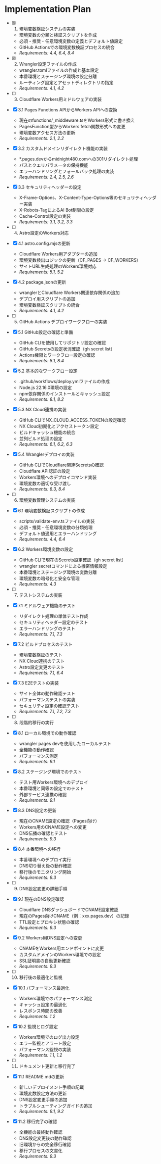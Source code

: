 # Implementation Plan

- [x] 1. 環境変数検証システムの実装
  - 環境変数の分類と検証スクリプトを作成
  - 必須・推奨・任意環境変数の定義とデフォルト値設定
  - GitHub Actionsでの環境変数検証プロセスの統合
  - _Requirements: 4.4, 6.4, 8.4_

- [x] 2. Wrangler設定ファイルの作成
  - wrangler.tomlファイルの作成と基本設定
  - 本番環境とステージング環境の設定分離
  - ルーティング設定とアセットディレクトリの指定
  - _Requirements: 4.1, 4.2_

- [ ] 3. Cloudflare Workers用ミドルウェアの実装
- [x] 3.1 Pages Functions APIからWorkers APIへの変換
  - 現在のfunctions/_middleware.tsをWorkers形式に書き換え
  - PagesFunction型からWorkers fetch関数形式への変更
  - 環境変数アクセス方法の更新
  - _Requirements: 2.1, 2.2_

- [x] 3.2 カスタムドメインリダイレクト機能の実装
  - *.pages.devからmidnight480.comへの301リダイレクト処理
  - パスとクエリパラメータの保持機能
  - エラーハンドリングとフォールバック処理の実装
  - _Requirements: 2.4, 2.5, 2.6_

- [x] 3.3 セキュリティヘッダーの設定
  - X-Frame-Options、X-Content-Type-Options等のセキュリティヘッダー実装
  - X-Robots-TagによるAI Bot制限の設定
  - Cache-Control設定の実装
  - _Requirements: 3.1, 3.2, 3.3_

- [ ] 4. Astro設定のWorkers対応
- [x] 4.1 astro.config.mjsの更新
  - Cloudflare Workers用アダプターの追加
  - 環境変数検出ロジックの更新（CF_PAGES → CF_WORKERS）
  - サイトURL生成処理のWorkers環境対応
  - _Requirements: 5.1, 5.2_

- [x] 4.2 package.jsonの更新
  - wranglerとCloudflare Workers関連依存関係の追加
  - デプロイ用スクリプトの追加
  - 環境変数検証スクリプトの統合
  - _Requirements: 4.1, 4.2_

- [ ] 5. GitHub Actions デプロイワークフローの実装
- [x] 5.1 GitHub設定の確認と準備
  - GitHub CLIを使用してリポジトリ設定の確認
  - GitHub Secretsの設定状況確認（gh secret list）
  - Actions権限とワークフロー設定の確認
  - _Requirements: 8.1, 8.4_

- [x] 5.2 基本的なワークフロー設定
  - .github/workflows/deploy.ymlファイルの作成
  - Node.js 22.16.0環境の設定
  - npm依存関係のインストールとキャッシュ設定
  - _Requirements: 8.1, 8.2_

- [x] 5.3 NX Cloud連携の実装
  - GitHub CLIでNX_CLOUD_ACCESS_TOKENの設定確認
  - NX Cloud初期化とアクセストークン設定
  - ビルドキャッシュ機能の統合
  - 並列ビルド処理の設定
  - _Requirements: 6.1, 6.2, 6.3_

- [x] 5.4 Wranglerデプロイの実装
  - GitHub CLIでCloudflare関連Secretsの確認
  - Cloudflare API認証の設定
  - Workers環境へのデプロイコマンド実装
  - 環境変数の適切な受け渡し
  - _Requirements: 8.3, 8.4_

- [ ] 6. 環境変数管理システムの実装
- [x] 6.1 環境変数検証スクリプトの作成
  - scripts/validate-env.tsファイルの実装
  - 必須・推奨・任意環境変数の分類処理
  - デフォルト値適用とエラーハンドリング
  - _Requirements: 4.4, 6.4_

- [x] 6.2 Workers環境変数の設定
  - GitHub CLIで現在のSecrets設定確認（gh secret list）
  - wrangler secretコマンドによる機密情報設定
  - 本番環境とステージング環境の変数分離
  - 環境変数の暗号化と安全な管理
  - _Requirements: 4.3_

- [ ] 7. テストシステムの実装
- [x] 7.1 ミドルウェア機能のテスト
  - リダイレクト処理の単体テスト作成
  - セキュリティヘッダー設定のテスト
  - エラーハンドリングのテスト
  - _Requirements: 7.1, 7.3_

- [x] 7.2 ビルドプロセスのテスト
  - 環境変数検証のテスト
  - NX Cloud連携のテスト
  - Astro設定変更のテスト
  - _Requirements: 7.1, 6.4_

- [x] 7.3 E2Eテストの実装
  - サイト全体の動作確認テスト
  - パフォーマンステストの実装
  - セキュリティ設定の確認テスト
  - _Requirements: 7.1, 7.2, 7.3_

- [ ] 8. 段階的移行の実行
- [x] 8.1 ローカル環境での動作確認
  - wrangler pages devを使用したローカルテスト
  - 全機能の動作確認
  - パフォーマンス測定
  - _Requirements: 9.1_

- [x] 8.2 ステージング環境でのテスト
  - テスト用Workers環境へのデプロイ
  - 本番環境と同等の設定でのテスト
  - 外部サービス連携の確認
  - _Requirements: 9.1_

- [x] 8.3 DNS設定の更新
  - 現在のCNAME設定の確認（Pages向け）
  - Workers用のCNAME設定への変更
  - DNS伝播の確認とテスト
  - _Requirements: 9.3_

- [x] 8.4 本番環境への移行
  - 本番環境へのデプロイ実行
  - DNS切り替え後の動作確認
  - 移行後のモニタリング開始
  - _Requirements: 9.3_

- [ ] 9. DNS設定変更の詳細手順
- [x] 9.1 現在のDNS設定確認
  - Cloudflare DNSダッシュボードでCNAME設定確認
  - 現在のPages向けCNAME（例：xxx.pages.dev）の記録
  - TTL設定とプロキシ状態の確認
  - _Requirements: 9.3_

- [x] 9.2 Workers用DNS設定への変更
  - CNAMEをWorkers用エンドポイントに変更
  - カスタムドメインのWorkers環境での設定
  - SSL証明書の自動更新確認
  - _Requirements: 9.3_

- [ ] 10. 移行後の最適化と監視
- [x] 10.1 パフォーマンス最適化
  - Workers環境でのパフォーマンス測定
  - キャッシュ設定の最適化
  - レスポンス時間の改善
  - _Requirements: 1.2_

- [x] 10.2 監視とログ設定
  - Workers環境でのログ出力設定
  - エラー監視とアラート設定
  - パフォーマンス監視の実装
  - _Requirements: 1.1, 1.2_

- [ ] 11. ドキュメント更新と移行完了
- [x] 11.1 README.mdの更新
  - 新しいデプロイメント手順の記載
  - 環境変数設定方法の更新
  - DNS設定変更手順の追加
  - トラブルシューティングガイドの追加
  - _Requirements: 9.1, 9.2_

- [x] 11.2 移行完了の確認
  - 全機能の最終動作確認
  - DNS設定変更後の動作確認
  - 旧環境からの完全移行確認
  - 移行プロセスの文書化
  - _Requirements: 9.3_